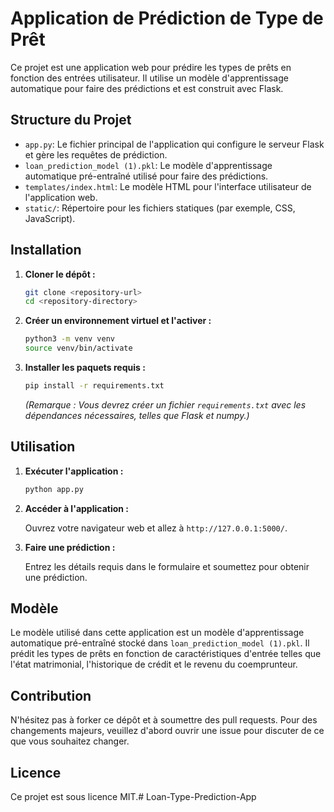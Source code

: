 # Application de Prédiction de Type de Prêt

Ce projet est une application web pour prédire les types de prêts en fonction des entrées utilisateur. Il utilise un modèle d'apprentissage automatique pour faire des prédictions et est construit avec Flask.

## Structure du Projet

- `app.py`: Le fichier principal de l'application qui configure le serveur Flask et gère les requêtes de prédiction.
- `loan_prediction_model (1).pkl`: Le modèle d'apprentissage automatique pré-entraîné utilisé pour faire des prédictions.
- `templates/index.html`: Le modèle HTML pour l'interface utilisateur de l'application web.
- `static/`: Répertoire pour les fichiers statiques (par exemple, CSS, JavaScript).

## Installation

1. **Cloner le dépôt :**

   ```bash
   git clone <repository-url>
   cd <repository-directory>
   ```

2. **Créer un environnement virtuel et l'activer :**

   ```bash
   python3 -m venv venv
   source venv/bin/activate
   ```

3. **Installer les paquets requis :**

   ```bash
   pip install -r requirements.txt
   ```

   *(Remarque : Vous devrez créer un fichier `requirements.txt` avec les dépendances nécessaires, telles que Flask et numpy.)*

## Utilisation

1. **Exécuter l'application :**

   ```bash
   python app.py
   ```

2. **Accéder à l'application :**

   Ouvrez votre navigateur web et allez à `http://127.0.0.1:5000/`.

3. **Faire une prédiction :**

   Entrez les détails requis dans le formulaire et soumettez pour obtenir une prédiction.

## Modèle

Le modèle utilisé dans cette application est un modèle d'apprentissage automatique pré-entraîné stocké dans `loan_prediction_model (1).pkl`. Il prédit les types de prêts en fonction de caractéristiques d'entrée telles que l'état matrimonial, l'historique de crédit et le revenu du coemprunteur.

## Contribution

N'hésitez pas à forker ce dépôt et à soumettre des pull requests. Pour des changements majeurs, veuillez d'abord ouvrir une issue pour discuter de ce que vous souhaitez changer.

## Licence

Ce projet est sous licence MIT.# Loan-Type-Prediction-App
